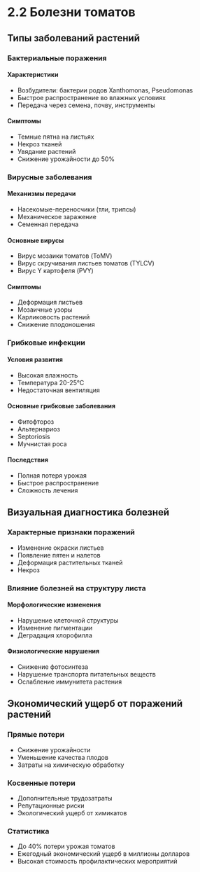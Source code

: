 # 2.2 Болезни томатов

## Типы заболеваний растений

### Бактериальные поражения
#### Характеристики
- Возбудители: бактерии родов Xanthomonas, Pseudomonas
- Быстрое распространение во влажных условиях
- Передача через семена, почву, инструменты

#### Симптомы
- Темные пятна на листьях
- Некроз тканей
- Увядание растений
- Снижение урожайности до 50%

### Вирусные заболевания
#### Механизмы передачи
- Насекомые-переносчики (тли, трипсы)
- Механическое заражение
- Семенная передача

#### Основные вирусы
- Вирус мозаики томатов (ToMV)
- Вирус скручивания листьев томатов (TYLCV)
- Вирус Y картофеля (PVY)

#### Симптомы
- Деформация листьев
- Мозаичные узоры
- Карликовость растений
- Снижение плодоношения

### Грибковые инфекции
#### Условия развития
- Высокая влажность
- Температура 20-25°C
- Недостаточная вентиляция

#### Основные грибковые заболевания
- Фитофтороз
- Альтернариоз
- Septoriosis
- Мучнистая роса

#### Последствия
- Полная потеря урожая
- Быстрое распространение
- Сложность лечения

## Визуальная диагностика болезней

### Характерные признаки поражений
- Изменение окраски листьев
- Появление пятен и налетов
- Деформация растительных тканей
- Некроз

### Влияние болезней на структуру листа
#### Морфологические изменения
- Нарушение клеточной структуры
- Изменение пигментации
- Деградация хлорофилла

#### Физиологические нарушения
- Снижение фотосинтеза
- Нарушение транспорта питательных веществ
- Ослабление иммунитета растения

## Экономический ущерб от поражений растений

### Прямые потери
- Снижение урожайности
- Уменьшение качества плодов
- Затраты на химическую обработку

### Косвенные потери
- Дополнительные трудозатраты
- Репутационные риски
- Экологический ущерб от химикатов

### Статистика
- До 40% потери урожая томатов
- Ежегодный экономический ущерб в миллионы долларов
- Высокая стоимость профилактических мероприятий
